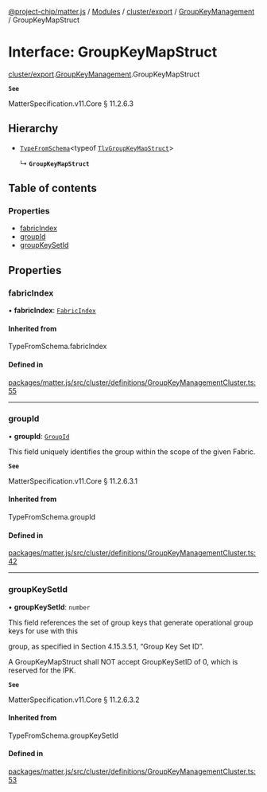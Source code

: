 [@project-chip/matter.js](../README.md) / [Modules](../modules.md) / [cluster/export](../modules/cluster_export.md) / [GroupKeyManagement](../modules/cluster_export.GroupKeyManagement.md) / GroupKeyMapStruct

# Interface: GroupKeyMapStruct

[cluster/export](../modules/cluster_export.md).[GroupKeyManagement](../modules/cluster_export.GroupKeyManagement.md).GroupKeyMapStruct

**`See`**

MatterSpecification.v11.Core § 11.2.6.3

## Hierarchy

- [`TypeFromSchema`](../modules/tlv_export.md#typefromschema)\<typeof [`TlvGroupKeyMapStruct`](../modules/cluster_export.GroupKeyManagement.md#tlvgroupkeymapstruct)\>

  ↳ **`GroupKeyMapStruct`**

## Table of contents

### Properties

- [fabricIndex](cluster_export.GroupKeyManagement.GroupKeyMapStruct.md#fabricindex)
- [groupId](cluster_export.GroupKeyManagement.GroupKeyMapStruct.md#groupid)
- [groupKeySetId](cluster_export.GroupKeyManagement.GroupKeyMapStruct.md#groupkeysetid)

## Properties

### fabricIndex

• **fabricIndex**: [`FabricIndex`](../modules/datatype_export.md#fabricindex)

#### Inherited from

TypeFromSchema.fabricIndex

#### Defined in

[packages/matter.js/src/cluster/definitions/GroupKeyManagementCluster.ts:55](https://github.com/project-chip/matter.js/blob/2d9f2165d2672864fda3496a6d0d5f93597f82c6/packages/matter.js/src/cluster/definitions/GroupKeyManagementCluster.ts#L55)

___

### groupId

• **groupId**: [`GroupId`](../modules/datatype_export.md#groupid)

This field uniquely identifies the group within the scope of the given Fabric.

**`See`**

MatterSpecification.v11.Core § 11.2.6.3.1

#### Inherited from

TypeFromSchema.groupId

#### Defined in

[packages/matter.js/src/cluster/definitions/GroupKeyManagementCluster.ts:42](https://github.com/project-chip/matter.js/blob/2d9f2165d2672864fda3496a6d0d5f93597f82c6/packages/matter.js/src/cluster/definitions/GroupKeyManagementCluster.ts#L42)

___

### groupKeySetId

• **groupKeySetId**: `number`

This field references the set of group keys that generate operational group keys for use with this

group, as specified in Section 4.15.3.5.1, “Group Key Set ID”.

A GroupKeyMapStruct shall NOT accept GroupKeySetID of 0, which is reserved for the IPK.

**`See`**

MatterSpecification.v11.Core § 11.2.6.3.2

#### Inherited from

TypeFromSchema.groupKeySetId

#### Defined in

[packages/matter.js/src/cluster/definitions/GroupKeyManagementCluster.ts:53](https://github.com/project-chip/matter.js/blob/2d9f2165d2672864fda3496a6d0d5f93597f82c6/packages/matter.js/src/cluster/definitions/GroupKeyManagementCluster.ts#L53)
